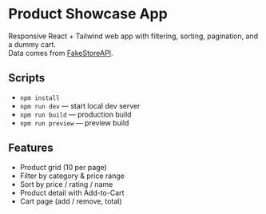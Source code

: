 # Product Showcase App

Responsive React + Tailwind web app with filtering, sorting, pagination, and a dummy cart.  
Data comes from [FakeStoreAPI](https://fakestoreapi.com).

## Scripts
- `npm install`
- `npm run dev` — start local dev server
- `npm run build` — production build
- `npm run preview` — preview build

## Features
- Product grid (10 per page)
- Filter by category & price range
- Sort by price / rating / name
- Product detail with Add-to-Cart
- Cart page (add / remove, total)
